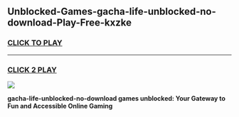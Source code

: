 
## Unblocked-Games-gacha-life-unblocked-no-download-Play-Free-kxzke
<h3>
<a href="https://premium76.site?title=gacha-life-unblocked-no-download&ref=21A">CLICK TO PLAY</a></h3>
<hr>

<h3>
<a href="https://premium76.site?title=gacha-life-unblocked-no-download&ref=21A">CLICK 2 PLAY</a>
  
</h3>

<a href="https://premium76.site?title=gacha-life-unblocked-no-download&ref=21A"><img src="https://clearcache.store/games.png"></a>


**gacha-life-unblocked-no-download games unblocked: Your Gateway to Fun and Accessible Online Gaming**

